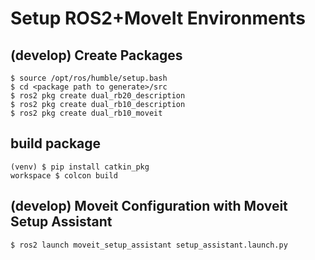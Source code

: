 # Setup ROS2+MoveIt Environments

## (develop) Create Packages
```
$ source /opt/ros/humble/setup.bash
$ cd <package path to generate>/src
$ ros2 pkg create dual_rb20_description
$ ros2 pkg create dual_rb10_description
$ ros2 pkg create dual_rb10_moveit
```

## build package
```
(venv) $ pip install catkin_pkg
workspace $ colcon build
```

## (develop) Moveit Configuration with Moveit Setup Assistant
```
$ ros2 launch moveit_setup_assistant setup_assistant.launch.py
```